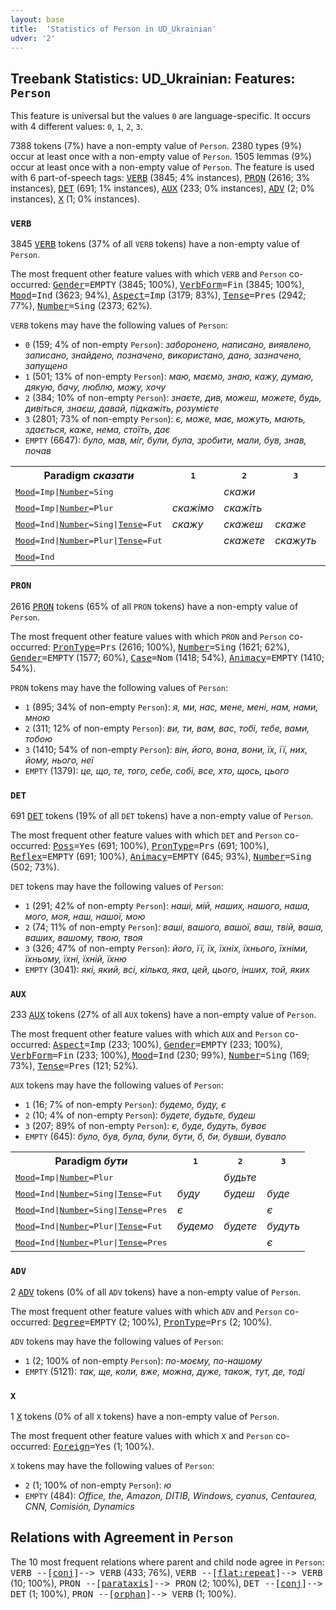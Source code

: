 ```yaml
---
layout: base
title:  'Statistics of Person in UD_Ukrainian'
udver: '2'
---
```


## Treebank Statistics: UD_Ukrainian: Features: `Person`

This feature is universal but the values `0` are language-specific.
It occurs with 4 different values: `0`, `1`, `2`, `3`.

7388 tokens (7%) have a non-empty value of `Person`.
2380 types (9%) occur at least once with a non-empty value of `Person`.
1505 lemmas (9%) occur at least once with a non-empty value of `Person`.
The feature is used with 6 part-of-speech tags: <tt><a href="uk-pos-VERB.html">VERB</a></tt> (3845; 4% instances), <tt><a href="uk-pos-PRON.html">PRON</a></tt> (2616; 3% instances), <tt><a href="uk-pos-DET.html">DET</a></tt> (691; 1% instances), <tt><a href="uk-pos-AUX.html">AUX</a></tt> (233; 0% instances), <tt><a href="uk-pos-ADV.html">ADV</a></tt> (2; 0% instances), <tt><a href="uk-pos-X.html">X</a></tt> (1; 0% instances).

### `VERB`

3845 <tt><a href="uk-pos-VERB.html">VERB</a></tt> tokens (37% of all `VERB` tokens) have a non-empty value of `Person`.

The most frequent other feature values with which `VERB` and `Person` co-occurred: <tt><a href="uk-feat-Gender.html">Gender</a></tt><tt>=EMPTY</tt> (3845; 100%), <tt><a href="uk-feat-VerbForm.html">VerbForm</a></tt><tt>=Fin</tt> (3845; 100%), <tt><a href="uk-feat-Mood.html">Mood</a></tt><tt>=Ind</tt> (3623; 94%), <tt><a href="uk-feat-Aspect.html">Aspect</a></tt><tt>=Imp</tt> (3179; 83%), <tt><a href="uk-feat-Tense.html">Tense</a></tt><tt>=Pres</tt> (2942; 77%), <tt><a href="uk-feat-Number.html">Number</a></tt><tt>=Sing</tt> (2373; 62%).

`VERB` tokens may have the following values of `Person`:

* `0` (159; 4% of non-empty `Person`): <em>заборонено, написано, виявлено, записано, знайдено, позначено, використано, дано, зазначено, запущено</em>
* `1` (501; 13% of non-empty `Person`): <em>маю, маємо, знаю, кажу, думаю, дякую, бачу, люблю, можу, хочу</em>
* `2` (384; 10% of non-empty `Person`): <em>знаєте, див, можеш, можете, будь, дивіться, знаєш, давай, підкажіть, розумієте</em>
* `3` (2801; 73% of non-empty `Person`): <em>є, може, має, можуть, мають, здається, каже, нема, стоїть, дає</em>
* `EMPTY` (6647): <em>було, мав, міг, були, була, зробити, мали, був, знав, почав</em>

<table>
  <tr><th>Paradigm <i>сказати</i></th><th><tt>1</tt></th><th><tt>2</tt></th><th><tt>3</tt></th><th><tt>0</tt></th></tr>
  <tr><td><tt><tt><a href="uk-feat-Mood.html">Mood</a></tt><tt>=Imp</tt>|<tt><a href="uk-feat-Number.html">Number</a></tt><tt>=Sing</tt></tt></td><td></td><td><em>скажи</em></td><td></td><td></td></tr>
  <tr><td><tt><tt><a href="uk-feat-Mood.html">Mood</a></tt><tt>=Imp</tt>|<tt><a href="uk-feat-Number.html">Number</a></tt><tt>=Plur</tt></tt></td><td><em>скажімо</em></td><td><em>скажіть</em></td><td></td><td></td></tr>
  <tr><td><tt><tt><a href="uk-feat-Mood.html">Mood</a></tt><tt>=Ind</tt>|<tt><a href="uk-feat-Number.html">Number</a></tt><tt>=Sing</tt>|<tt><a href="uk-feat-Tense.html">Tense</a></tt><tt>=Fut</tt></tt></td><td><em>скажу</em></td><td><em>скажеш</em></td><td><em>скаже</em></td><td></td></tr>
  <tr><td><tt><tt><a href="uk-feat-Mood.html">Mood</a></tt><tt>=Ind</tt>|<tt><a href="uk-feat-Number.html">Number</a></tt><tt>=Plur</tt>|<tt><a href="uk-feat-Tense.html">Tense</a></tt><tt>=Fut</tt></tt></td><td></td><td><em>скажете</em></td><td><em>скажуть</em></td><td></td></tr>
  <tr><td><tt><tt><a href="uk-feat-Mood.html">Mood</a></tt><tt>=Ind</tt></tt></td><td></td><td></td><td></td><td><em>сказано</em></td></tr>
</table>

### `PRON`

2616 <tt><a href="uk-pos-PRON.html">PRON</a></tt> tokens (65% of all `PRON` tokens) have a non-empty value of `Person`.

The most frequent other feature values with which `PRON` and `Person` co-occurred: <tt><a href="uk-feat-PronType.html">PronType</a></tt><tt>=Prs</tt> (2616; 100%), <tt><a href="uk-feat-Number.html">Number</a></tt><tt>=Sing</tt> (1621; 62%), <tt><a href="uk-feat-Gender.html">Gender</a></tt><tt>=EMPTY</tt> (1577; 60%), <tt><a href="uk-feat-Case.html">Case</a></tt><tt>=Nom</tt> (1418; 54%), <tt><a href="uk-feat-Animacy.html">Animacy</a></tt><tt>=EMPTY</tt> (1410; 54%).

`PRON` tokens may have the following values of `Person`:

* `1` (895; 34% of non-empty `Person`): <em>я, ми, нас, мене, мені, нам, нами, мною</em>
* `2` (311; 12% of non-empty `Person`): <em>ви, ти, вам, вас, тобі, тебе, вами, тобою</em>
* `3` (1410; 54% of non-empty `Person`): <em>він, його, вона, вони, їх, її, них, йому, нього, неї</em>
* `EMPTY` (1379): <em>це, що, те, того, себе, собі, все, хто, щось, цього</em>

### `DET`

691 <tt><a href="uk-pos-DET.html">DET</a></tt> tokens (19% of all `DET` tokens) have a non-empty value of `Person`.

The most frequent other feature values with which `DET` and `Person` co-occurred: <tt><a href="uk-feat-Poss.html">Poss</a></tt><tt>=Yes</tt> (691; 100%), <tt><a href="uk-feat-PronType.html">PronType</a></tt><tt>=Prs</tt> (691; 100%), <tt><a href="uk-feat-Reflex.html">Reflex</a></tt><tt>=EMPTY</tt> (691; 100%), <tt><a href="uk-feat-Animacy.html">Animacy</a></tt><tt>=EMPTY</tt> (645; 93%), <tt><a href="uk-feat-Number.html">Number</a></tt><tt>=Sing</tt> (502; 73%).

`DET` tokens may have the following values of `Person`:

* `1` (291; 42% of non-empty `Person`): <em>наші, мій, наших, нашого, наша, мого, моя, наш, нашої, мою</em>
* `2` (74; 11% of non-empty `Person`): <em>ваші, вашого, вашої, ваш, твій, ваша, ваших, вашому, твою, твоя</em>
* `3` (326; 47% of non-empty `Person`): <em>його, її, їх, їхніх, їхнього, їхніми, їхньому, їхні, їхній, їхню</em>
* `EMPTY` (3041): <em>які, який, всі, кілька, яка, цей, цього, інших, той, яких</em>

### `AUX`

233 <tt><a href="uk-pos-AUX.html">AUX</a></tt> tokens (27% of all `AUX` tokens) have a non-empty value of `Person`.

The most frequent other feature values with which `AUX` and `Person` co-occurred: <tt><a href="uk-feat-Aspect.html">Aspect</a></tt><tt>=Imp</tt> (233; 100%), <tt><a href="uk-feat-Gender.html">Gender</a></tt><tt>=EMPTY</tt> (233; 100%), <tt><a href="uk-feat-VerbForm.html">VerbForm</a></tt><tt>=Fin</tt> (233; 100%), <tt><a href="uk-feat-Mood.html">Mood</a></tt><tt>=Ind</tt> (230; 99%), <tt><a href="uk-feat-Number.html">Number</a></tt><tt>=Sing</tt> (169; 73%), <tt><a href="uk-feat-Tense.html">Tense</a></tt><tt>=Pres</tt> (121; 52%).

`AUX` tokens may have the following values of `Person`:

* `1` (16; 7% of non-empty `Person`): <em>будемо, буду, є</em>
* `2` (10; 4% of non-empty `Person`): <em>будете, будьте, будеш</em>
* `3` (207; 89% of non-empty `Person`): <em>є, буде, будуть, буває</em>
* `EMPTY` (645): <em>було, був, була, були, бути, б, би, бувши, бувало</em>

<table>
  <tr><th>Paradigm <i>бути</i></th><th><tt>1</tt></th><th><tt>2</tt></th><th><tt>3</tt></th></tr>
  <tr><td><tt><tt><a href="uk-feat-Mood.html">Mood</a></tt><tt>=Imp</tt>|<tt><a href="uk-feat-Number.html">Number</a></tt><tt>=Plur</tt></tt></td><td></td><td><em>будьте</em></td><td></td></tr>
  <tr><td><tt><tt><a href="uk-feat-Mood.html">Mood</a></tt><tt>=Ind</tt>|<tt><a href="uk-feat-Number.html">Number</a></tt><tt>=Sing</tt>|<tt><a href="uk-feat-Tense.html">Tense</a></tt><tt>=Fut</tt></tt></td><td><em>буду</em></td><td><em>будеш</em></td><td><em>буде</em></td></tr>
  <tr><td><tt><tt><a href="uk-feat-Mood.html">Mood</a></tt><tt>=Ind</tt>|<tt><a href="uk-feat-Number.html">Number</a></tt><tt>=Sing</tt>|<tt><a href="uk-feat-Tense.html">Tense</a></tt><tt>=Pres</tt></tt></td><td><em>є</em></td><td></td><td><em>є</em></td></tr>
  <tr><td><tt><tt><a href="uk-feat-Mood.html">Mood</a></tt><tt>=Ind</tt>|<tt><a href="uk-feat-Number.html">Number</a></tt><tt>=Plur</tt>|<tt><a href="uk-feat-Tense.html">Tense</a></tt><tt>=Fut</tt></tt></td><td><em>будемо</em></td><td><em>будете</em></td><td><em>будуть</em></td></tr>
  <tr><td><tt><tt><a href="uk-feat-Mood.html">Mood</a></tt><tt>=Ind</tt>|<tt><a href="uk-feat-Number.html">Number</a></tt><tt>=Plur</tt>|<tt><a href="uk-feat-Tense.html">Tense</a></tt><tt>=Pres</tt></tt></td><td></td><td></td><td><em>є</em></td></tr>
</table>

### `ADV`

2 <tt><a href="uk-pos-ADV.html">ADV</a></tt> tokens (0% of all `ADV` tokens) have a non-empty value of `Person`.

The most frequent other feature values with which `ADV` and `Person` co-occurred: <tt><a href="uk-feat-Degree.html">Degree</a></tt><tt>=EMPTY</tt> (2; 100%), <tt><a href="uk-feat-PronType.html">PronType</a></tt><tt>=Prs</tt> (2; 100%).

`ADV` tokens may have the following values of `Person`:

* `1` (2; 100% of non-empty `Person`): <em>по-моєму, по-нашому</em>
* `EMPTY` (5121): <em>так, ще, коли, вже, можна, дуже, також, тут, де, тоді</em>

### `X`

1 <tt><a href="uk-pos-X.html">X</a></tt> tokens (0% of all `X` tokens) have a non-empty value of `Person`.

The most frequent other feature values with which `X` and `Person` co-occurred: <tt><a href="uk-feat-Foreign.html">Foreign</a></tt><tt>=Yes</tt> (1; 100%).

`X` tokens may have the following values of `Person`:

* `2` (1; 100% of non-empty `Person`): <em>ю</em>
* `EMPTY` (484): <em>Office, the, Amazon, DITIB, Windows, cyanus, Centaurea, CNN, Comisión, Dynamics</em>

## Relations with Agreement in `Person`

The 10 most frequent relations where parent and child node agree in `Person`:
<tt>VERB --[<tt><a href="uk-dep-conj.html">conj</a></tt>]--> VERB</tt> (433; 76%),
<tt>VERB --[<tt><a href="uk-dep-flat-repeat.html">flat:repeat</a></tt>]--> VERB</tt> (10; 100%),
<tt>PRON --[<tt><a href="uk-dep-parataxis.html">parataxis</a></tt>]--> PRON</tt> (2; 100%),
<tt>DET --[<tt><a href="uk-dep-conj.html">conj</a></tt>]--> DET</tt> (1; 100%),
<tt>PRON --[<tt><a href="uk-dep-orphan.html">orphan</a></tt>]--> VERB</tt> (1; 100%).

